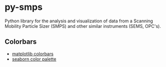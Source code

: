 # py-smps
Python library for the analysis and visualization of data from a Scanning Mobility Particle Sizer (SMPS) and other similar instruments (SEMS, OPC's).

## Colorbars

  * [matplotlib colorbars](http://matplotlib.org/examples/color/colormaps_reference.html)
  * [seaborn color palette](http://seaborn.pydata.org/tutorial/color_palettes.html)

